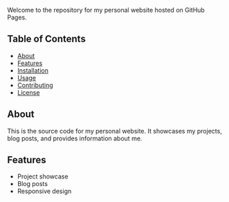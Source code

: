 Welcome to the repository for my personal website hosted on GitHub Pages.

## Table of Contents

- [About](#about)
- [Features](#features)
- [Installation](#installation)
- [Usage](#usage)
- [Contributing](#contributing)
- [License](#license)

## About

This is the source code for my personal website. It showcases my projects, blog posts, and provides information about me.

## Features

- Project showcase
- Blog posts
- Responsive design
